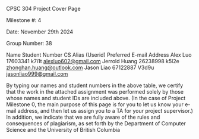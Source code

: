 CPSC 304 Project Cover Page

Milestone #: 4

Date: November 29th 2024

Group Number: 38

 Name
Student Number
CS Alias (Userid)
Preferred E-mail Address 
 Alex Luo
 17603341
 k7i1t
 alexluo602@gmail.com
 Jerrold Huang
 26238998
 k5l2e
 zhonghan.huang@outlook.com
 Jason Liao
 67122887
 V3d9u
 jasonliao999@gmail.com

By typing our names and student numbers in the above table, we certify that the work in the attached assignment was performed solely by those whose names and student IDs are included above.  (In the case of Project Milestone 0, the main purpose of this page is for you to let us know your e-mail address, and then let us assign you to a TA for your project supervisor.)
In addition, we indicate that we are fully aware of the rules and consequences of plagiarism, as set forth by the Department of Computer Science and the University of British Columbia
